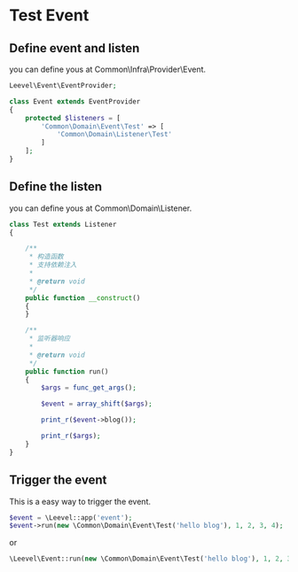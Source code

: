 ﻿# Test Event

## Define event and listen

you can define yous at Common\Infra\Provider\Event.

``` php
Leevel\Event\EventProvider;

class Event extends EventProvider
{
    protected $listeners = [
        'Common\Domain\Event\Test' => [
            'Common\Domain\Listener\Test'
        ]
    ];
}
```

## Define the listen

you can define yous at Common\Domain\Listener.

``` php
class Test extends Listener
{

    /**
     * 构造函数
     * 支持依赖注入
     * 
     * @return void
     */
    public function __construct()
    {
    }

    /**
     * 监听器响应
     * 
     * @return void
     */
    public function run()
    {
        $args = func_get_args();

        $event = array_shift($args);

        print_r($event->blog());

        print_r($args);
    }
}
```

## Trigger the event

This is a easy way to trigger the event.

``` php
$event = \Leevel::app('event');
$event->run(new \Common\Domain\Event\Test('hello blog'), 1, 2, 3, 4);
```

or 

``` php
\Leevel\Event::run(new \Common\Domain\Event\Test('hello blog'), 1, 2, 3, 4);
```
